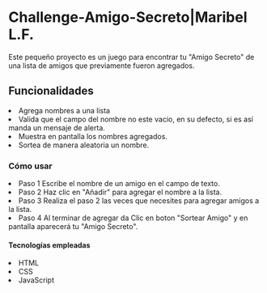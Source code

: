 <h1>Challenge-Amigo-Secreto|Maribel L.F.</h1>
<p> Este pequeño proyecto es un juego para encontrar tu "Amigo Secreto" de una lista de amigos que previamente fueron agregados. </p>

<h2>Funcionalidades</h2>
<li> Agrega nombres a una lista</li>
<li> Valida que el campo del nombre no este vacio, en su defecto, si es así manda un mensaje de alerta.</li>
<li> Muestra en pantalla los nombres agregados.</li>
<li> Sortea de manera aleatoria un nombre.</li>

<h3>Cómo usar</h3>
<li>Paso 1 Escribe el nombre de un amigo en el campo de texto.</li>
<li>Paso 2 Haz clic en "Añadir" para agregar el nombre a la lista.</li>
<li>Paso 3 Realiza el paso 2 las veces que necesites para agregar amigos a la lista.</li>
<li>Paso 4 Al terminar de agregar da Clic en boton "Sortear Amigo" y en pantalla aparecerá tu "Amigo Secreto".</li>


<h4>Tecnologías empleadas</h4>
<li>HTML</li>
<li>CSS</li>
<li>JavaScript</li>
